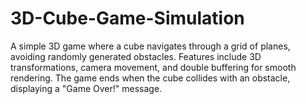 # 3D-Cube-Game-Simulation
A simple 3D game where a cube navigates through a grid of planes, avoiding randomly generated obstacles. Features include 3D transformations, camera movement, and double buffering for smooth rendering. The game ends when the cube collides with an obstacle, displaying a "Game Over!" message.
